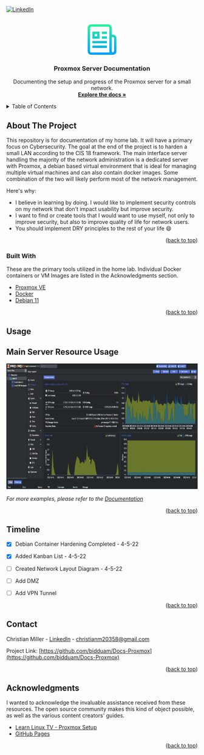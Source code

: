 <div id="top"></div>
<!--
*** Thanks for checking out the Best-README-Template. If you have a suggestion
*** that would make this better, please fork the repo and create a pull request
*** or simply open an issue with the tag "enhancement".
*** Don't forget to give the project a star!
*** Thanks again! Now go create something AMAZING! :D
-->



<!-- PROJECT SHIELDS -->
<!--
*** I'm using markdown "reference style" links for readability.
*** Reference links are enclosed in brackets [ ] instead of parentheses ( ).
*** See the bottom of this document for the declaration of the reference variables
*** for contributors-url, forks-url, etc. This is an optional, concise syntax you may use.
*** https://www.markdownguide.org/basic-syntax/#reference-style-links
-->

[![LinkedIn][linkedin-shield]][linkedin-url]



<!-- PROJECT LOGO -->
<br />
<div align="center">
  <a href="https://github.com/bidduam/Docs-Proxmox">
    <img src="images/logo.png" alt="Logo" width="80" height="80">
  </a>

  <h3 align="center">Proxmox Server Documentation</h3>

  <p align="center">
    Documenting the setup and progress of the Proxmox server for a small network.
    <br />
    <a href="https://github.com/bidduam/Docs-Proxmox/wiki"><strong>Explore the docs »</strong></a>
  </p>
</div>



<!-- TABLE OF CONTENTS -->
<details>
  <summary>Table of Contents</summary>
  <ol>
    <li>
      <a href="#about-the-project">About The Project</a>
      <ul>
        <li><a href="#built-with">Built With</a></li>
      </ul>
    </li>
    <li><a href="#usage">Usage</a></li>
    <li><a href="#roadmap">Roadmap</a></li>
    <li><a href="#contact">Contact</a></li>
    <li><a href="#acknowledgments">Acknowledgments</a></li>
  </ol>
</details>



<!-- ABOUT THE PROJECT -->
## About The Project

This repository is for documentation of my home lab. It will have a primary focus on Cybersecurity. The goal at the end of the project is to harden a small LAN according to the CIS 18 framework. The main interface server handling the majority of the network administration is a dedicated server with Proxmox, a debian based virtual environment that is ideal for managing multiple virtual machines and can also contain docker images. Some combination of the two will likely perform most of the network management.

Here's why:

* I believe in learning by doing. I would like to implement security controls on my network that don't impact usability but improve security.
* I want to find or create tools that I would want to use myself, not only to improve security, but also to improve quality of life for network users.
* You should implement DRY principles to the rest of your life :smile:

<p align="right">(<a href="#top">back to top</a>)</p>



### Built With

These are the primary tools utilized in the home lab. Individual Docker containers or VM Images are listed in the Acknowledgments section.

* [Proxmox VE](https://www.proxmox.com/en/proxmox-ve/)
* [Docker](https://www.docker.com/)
* [Debian 11](https://www.debian.org/)

<p align="right">(<a href="#top">back to top</a>)</p>

<!-- USAGE EXAMPLES -->
## Usage

## Main Server Resource Usage

<div align="center">
  <a href="https://github.com/bidduam/Docs-Proxmox">
    <img src="images/screenshot.png" alt="Screenshot" width="800" height="330">
  </a>
</div>

_For more examples, please refer to the [Documentation](https://github.com/bidduam/Docs-Proxmox/wiki)_

<p align="right">(<a href="#top">back to top</a>)</p>



<!-- Timeline -->
## Timeline

- [x] Debian Container Hardening Completed - 4-5-22
- [x] Added Kanban List - 4-5-22
- [ ] Created Network Layout Diagram - 4-5-22
- [ ] Add DMZ
- [ ] Add VPN Tunnel


<p align="right">(<a href="#top">back to top</a>)</p>



<!-- CONTACT -->
## Contact

Christian Miller - [LinkedIn](https://www.linkedin.com/in/christian-miller-266684168/) - christianm20358@gmail.com

Project Link: [https://github.com/bidduam/Docs-Proxmox](https://github.com/bidduam/Docs-Proxmox)

<p align="right">(<a href="#top">back to top</a>)</p>



<!-- ACKNOWLEDGMENTS -->
## Acknowledgments

I wanted to acknowledge the invaluable assistance received from these resources. The open source community makes this kind of object possible, as well as the various content creators' guides. 

* [Learn Linux TV - Proxmox Setup](https://www.youtube.com/channel/UCxQKHvKbmSzGMvUrVtJYnUA)
* [GitHub Pages](https://pages.github.com)

<p align="right">(<a href="#top">back to top</a>)</p>



<!-- MARKDOWN LINKS & IMAGES -->
<!-- https://www.markdownguide.org/basic-syntax/#reference-style-links -->
[linkedin-shield]: https://img.shields.io/badge/-LinkedIn-black.svg?style=for-the-badge&logo=linkedin&colorB=555
[linkedin-url]: https://www.linkedin.com/in/christian-miller-266684168/
